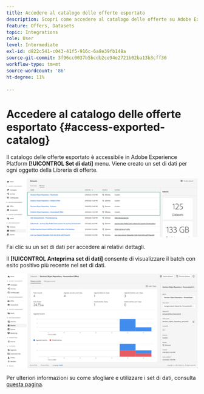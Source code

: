 ```yaml
---
title: Accedere al catalogo delle offerte esportato
description: Scopri come accedere al catalogo delle offerte su Adobe Experience Platform una volta esportato
feature: Offers, Datasets
topic: Integrations
role: User
level: Intermediate
exl-id: d822c541-c043-41f5-916c-6a8e39fb148a
source-git-commit: 3f96cc0037b5bcdb2ce94e2721b02ba13b3cff36
workflow-type: tm+mt
source-wordcount: '86'
ht-degree: 11%

---
```


# Accedere al catalogo delle offerte esportato {#access-exported-catalog}

Il catalogo delle offerte esportato è accessibile in Adobe Experience Platform **[!UICONTROL Set di dati]** menu. Viene creato un set di dati per ogni oggetto della Libreria di offerte.

![](../assets/datasets-list.png)

Fai clic su un set di dati per accedere ai relativi dettagli.

Il **[!UICONTROL Anteprima set di dati]** consente di visualizzare il batch con esito positivo più recente nel set di dati.

![](../assets/dataset-activity.png)

Per ulteriori informazioni su come sfogliare e utilizzare i set di dati, consulta [questa pagina](../../data/get-started-datasets.md).
